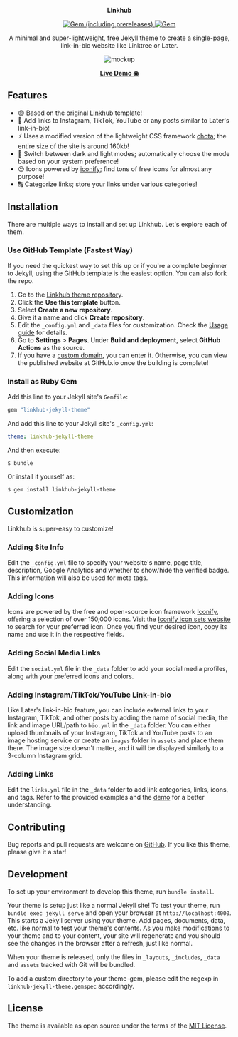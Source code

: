 <p align="center">
    <strong>Linkhub</strong>
</p>

<p align="center">
    <a href="https://rubygems.org/gems/linkhub-jekyll-theme">
        <img src="https://img.shields.io/gem/v/linkhub-jekyll-theme" alt="Gem (including prereleases)">
    </a>
    <a href="https://rubygems.org/gems/linkhub-jekyll-theme">
        <img src="https://img.shields.io/gem/dt/linkhub-jekyll-theme" alt="Gem">
    </a>
</p>

<p align="center">A minimal and super-lightweight, free Jekyll theme to create a single-page, link-in-bio website like Linktree or Later.</p>

<p align="center">
    <img src="https://github.com/digitalmalayali/linkhub-jekyll-theme/assets/61133303/9c861ba3-90fe-45c6-a87d-af01152b17bb" alt="mockup">
</p>

<p align="center">
    <a href="https://digitalmalayali.github.io/linkhub-jekyll-theme/">
        <strong>Live Demo ◉</strong>
    </a>
</p>

## Features
- 😊 Based on the original [Linkhub](https://github.com/digitalmalayali/Linkhub) template!
- 📸 Add links to Instagram, TikTok, YouTube or any posts similar to Later's link-in-bio! 
- ⚡ Uses a modified version of the lightweight CSS framework [chota](https://github.com/jenil/chota); the entire size of the site is around 160kb!
- 🌙 Switch between dark and light modes; automatically choose the mode based on your system preference!
- 😍 Icons powered by [iconify](https://github.com/iconify/iconify); find tons of free icons for almost any purpose!
- 🔠 Categorize links; store your links under various categories!

## Installation

There are multiple ways to install and set up Linkhub. Let's explore each of them.

### Use GitHub Template (Fastest Way)

If you need the quickest way to set this up or if you're a complete beginner to Jekyll, using the GitHub template is the easiest option. You can also fork the repo.

1. Go to the [Linkhub theme repository](https://github.com/digitalmalayali/linkhub-jekyll-theme).
2. Click the **Use this template** button.
3. Select **Create a new repository**.
4. Give it a name and click **Create repository**.
5. Edit the `_config.yml` and `_data` files for customization. Check the [Usage guide](https://github.com/digitalmalayali/linkhub-jekyll-theme#usage) for details.
6. Go to **Settings** > **Pages**. Under **Build and deployment**, select **GitHub Actions** as the source.
7. If you have a [custom domain](https://docs.github.com/articles/using-a-custom-domain-with-github-pages/), you can enter it. Otherwise, you can view the published website at GitHub.io once the building is complete!

### Install as Ruby Gem

Add this line to your Jekyll site's `Gemfile`:

```ruby
gem "linkhub-jekyll-theme"
```

And add this line to your Jekyll site's `_config.yml`:

```yaml
theme: linkhub-jekyll-theme
```

And then execute:

    $ bundle

Or install it yourself as:

    $ gem install linkhub-jekyll-theme

## Customization
Linkhub is super-easy to customize!

### Adding Site Info
Edit the `_config.yml` file to specify your website's name, page title, description, Google Analytics and whether to show/hide the verified badge. This information will also be used for meta tags.

### Adding Icons
Icons are powered by the free and open-source icon framework [Iconify](https://github.com/iconify), offering a selection of over 150,000 icons. Visit the [Iconify icon sets website](https://icon-sets.iconify.design/) to search for your preferred icon. Once you find your desired icon, copy its name and use it in the respective fields.

### Adding Social Media Links
Edit the `social.yml` file in the `_data` folder to add your social media profiles, along with your preferred icons and colors.

### Adding Instagram/TikTok/YouTube Link-in-bio
Like Later's link-in-bio feature, you can include external links to your Instagram, TikTok, and other posts by adding the name of social media, the link and image URL/path to `bio.yml` in the `_data` folder. You can either upload thumbnails of your Instagram, TikTok and YouTube posts to an image hosting service or create an `images` folder in `assets` and place them there. The image size doesn't matter, and it will be displayed similarly to a 3-column Instagram grid.

### Adding Links
Edit the `links.yml` file in the `_data` folder to add link categories, links, icons, and tags. Refer to the provided examples and the [demo](https://digitalmalayali.github.io/linkhub-jekyll-theme/) for a better understanding.

## Contributing

Bug reports and pull requests are welcome on [GitHub](https://github.com/digitalmalayali/linkhub-jekyll-theme). If you like this theme, please give it a star!

## Development

To set up your environment to develop this theme, run `bundle install`.

Your theme is setup just like a normal Jekyll site! To test your theme, run `bundle exec jekyll serve` and open your browser at `http://localhost:4000`. This starts a Jekyll server using your theme. Add pages, documents, data, etc. like normal to test your theme's contents. As you make modifications to your theme and to your content, your site will regenerate and you should see the changes in the browser after a refresh, just like normal.

When your theme is released, only the files in `_layouts`, `_includes`, `_data` and `assets` tracked with Git will be bundled.

To add a custom directory to your theme-gem, please edit the regexp in `linkhub-jekyll-theme.gemspec` accordingly.

## License

The theme is available as open source under the terms of the [MIT License](https://opensource.org/licenses/MIT).
